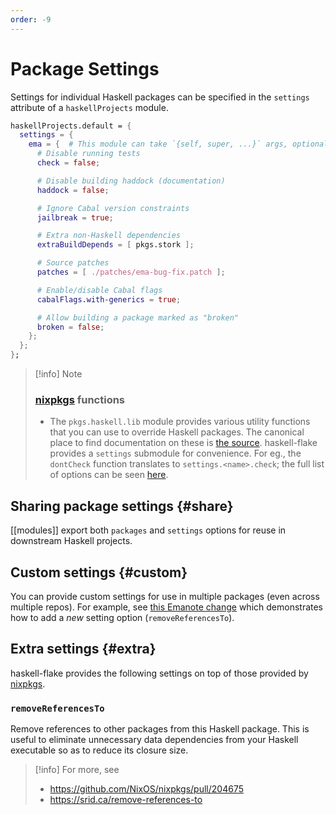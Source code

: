 ```yaml
---
order: -9
---
```


# Package Settings

Settings for individual Haskell packages can be specified in the `settings` attribute of a `haskellProjects` module. 

```nix
haskellProjects.default = {
  settings = {
    ema = {  # This module can take `{self, super, ...}` args, optionally.
      # Disable running tests
      check = false;

      # Disable building haddock (documentation)
      haddock = false;

      # Ignore Cabal version constraints
      jailbreak = true;

      # Extra non-Haskell dependencies
      extraBuildDepends = [ pkgs.stork ];

      # Source patches
      patches = [ ./patches/ema-bug-fix.patch ];

      # Enable/disable Cabal flags
      cabalFlags.with-generics = true;

      # Allow building a package marked as "broken"
      broken = false;
    };
  };
};
```

>[!info] Note
> ### [nixpkgs] functions
> 
> - The `pkgs.haskell.lib` module provides various utility functions that you can use to override Haskell packages. The canonical place to find documentation on these is [the source](https://github.com/NixOS/nixpkgs/blob/master/pkgs/development/haskell-modules/lib/compose.nix). haskell-flake provides a `settings` submodule for convenience. For eg., the `dontCheck` function translates to `settings.<name>.check`; the full list of options can be seen [here](https://github.com/srid/haskell-flake/blob/master/nix/modules/project/settings/all.nix).

## Sharing package settings {#share}

[[modules]] export both `packages` and `settings` options for reuse in downstream Haskell projects.

## Custom settings {#custom}

You can provide custom settings for use in multiple packages (even across multiple repos). For example, see [this Emanote change](https://github.com/srid/emanote/commit/5b24bd04f94e03afe66ee01da723e4a05d854953) which demonstrates how to add a *new* setting option (`removeReferencesTo`).

## Extra settings {#extra}

haskell-flake provides the following settings on top of those provided by [nixpkgs].

### `removeReferencesTo`

Remove references to other packages from this Haskell package. This is useful to eliminate unnecessary data dependencies from your Haskell executable so as to reduce its closure size.
        
> [!info] For more, see
> - https://github.com/NixOS/nixpkgs/pull/204675
> - https://srid.ca/remove-references-to

[nixpkgs]: https://nixos.asia/en/nixpkgs